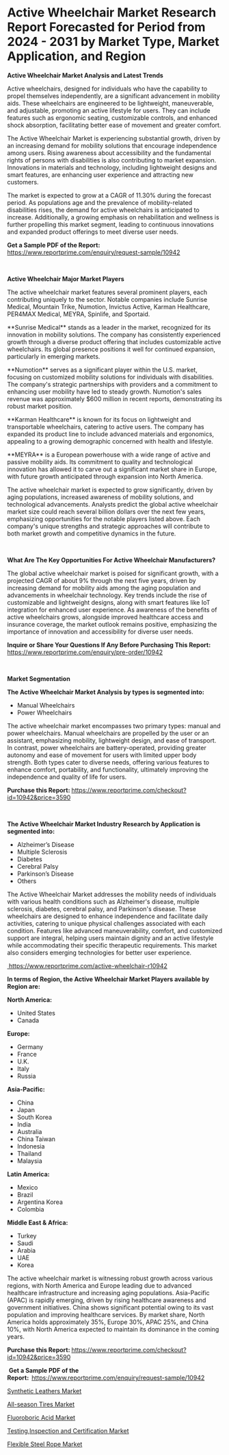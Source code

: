 <p><h1>Active Wheelchair Market Research Report Forecasted for Period from 2024 -  2031 by Market Type, Market Application, and Region</h1></p><p><strong>Active Wheelchair Market Analysis and Latest Trends</strong></p>
<p><p>Active wheelchairs, designed for individuals who have the capability to propel themselves independently, are a significant advancement in mobility aids. These wheelchairs are engineered to be lightweight, maneuverable, and adjustable, promoting an active lifestyle for users. They can include features such as ergonomic seating, customizable controls, and enhanced shock absorption, facilitating better ease of movement and greater comfort.</p><p>The Active Wheelchair Market is experiencing substantial growth, driven by an increasing demand for mobility solutions that encourage independence among users. Rising awareness about accessibility and the fundamental rights of persons with disabilities is also contributing to market expansion. Innovations in materials and technology, including lightweight designs and smart features, are enhancing user experience and attracting new customers.</p><p>The market is expected to grow at a CAGR of 11.30% during the forecast period. As populations age and the prevalence of mobility-related disabilities rises, the demand for active wheelchairs is anticipated to increase. Additionally, a growing emphasis on rehabilitation and wellness is further propelling this market segment, leading to continuous innovations and expanded product offerings to meet diverse user needs.</p></p>
<p><strong>Get a Sample PDF of the Report:&nbsp;</strong> <a href="https://www.reportprime.com/enquiry/request-sample/10942">https://www.reportprime.com/enquiry/request-sample/10942</a></p>
<p>&nbsp;</p>
<p><strong>Active Wheelchair Major Market Players</strong></p>
<p><p>The active wheelchair market features several prominent players, each contributing uniquely to the sector. Notable companies include Sunrise Medical, Mountain Trike, Numotion, Invictus Active, Karman Healthcare, PER4MAX Medical, MEYRA, Spinlife, and Sportaid.</p><p>**Sunrise Medical** stands as a leader in the market, recognized for its innovation in mobility solutions. The company has consistently experienced growth through a diverse product offering that includes customizable active wheelchairs. Its global presence positions it well for continued expansion, particularly in emerging markets.</p><p>**Numotion** serves as a significant player within the U.S. market, focusing on customized mobility solutions for individuals with disabilities. The company's strategic partnerships with providers and a commitment to enhancing user mobility have led to steady growth. Numotion's sales revenue was approximately $600 million in recent reports, demonstrating its robust market position.</p><p>**Karman Healthcare** is known for its focus on lightweight and transportable wheelchairs, catering to active users. The company has expanded its product line to include advanced materials and ergonomics, appealing to a growing demographic concerned with health and lifestyle.</p><p>**MEYRA** is a European powerhouse with a wide range of active and passive mobility aids. Its commitment to quality and technological innovation has allowed it to carve out a significant market share in Europe, with future growth anticipated through expansion into North America.</p><p>The active wheelchair market is expected to grow significantly, driven by aging populations, increased awareness of mobility solutions, and technological advancements. Analysts predict the global active wheelchair market size could reach several billion dollars over the next few years, emphasizing opportunities for the notable players listed above. Each company's unique strengths and strategic approaches will contribute to both market growth and competitive dynamics in the future.</p></p>
<p>&nbsp;</p>
<p><strong>What Are The Key Opportunities For Active Wheelchair Manufacturers?</strong></p>
<p><p>The global active wheelchair market is poised for significant growth, with a projected CAGR of about 9% through the next five years, driven by increasing demand for mobility aids among the aging population and advancements in wheelchair technology. Key trends include the rise of customizable and lightweight designs, along with smart features like IoT integration for enhanced user experience. As awareness of the benefits of active wheelchairs grows, alongside improved healthcare access and insurance coverage, the market outlook remains positive, emphasizing the importance of innovation and accessibility for diverse user needs.</p></p>
<p><strong>Inquire or Share Your Questions If Any Before Purchasing This Report:</strong> <a href="https://www.reportprime.com/enquiry/pre-order/10942">https://www.reportprime.com/enquiry/pre-order/10942</a></p>
<p>&nbsp;</p>
<p><strong>Market Segmentation</strong></p>
<p><strong>The Active Wheelchair Market Analysis by types is segmented into:</strong></p>
<p><ul><li>Manual Wheelchairs</li><li>Power Wheelchairs</li></ul></p>
<p><p>The active wheelchair market encompasses two primary types: manual and power wheelchairs. Manual wheelchairs are propelled by the user or an assistant, emphasizing mobility, lightweight design, and ease of transport. In contrast, power wheelchairs are battery-operated, providing greater autonomy and ease of movement for users with limited upper body strength. Both types cater to diverse needs, offering various features to enhance comfort, portability, and functionality, ultimately improving the independence and quality of life for users.</p></p>
<p><strong>Purchase this Report:&nbsp;</strong><a href="https://www.reportprime.com/checkout?id=10942&price=3590">https://www.reportprime.com/checkout?id=10942&price=3590</a></p>
<p>&nbsp;</p>
<p><strong>The Active Wheelchair Market Industry Research by Application is segmented into:</strong></p>
<p><ul><li>Alzheimer’s Disease</li><li>Multiple Sclerosis</li><li>Diabetes</li><li>Cerebral Palsy</li><li>Parkinson’s Disease</li><li>Others</li></ul></p>
<p><p>The Active Wheelchair Market addresses the mobility needs of individuals with various health conditions such as Alzheimer's disease, multiple sclerosis, diabetes, cerebral palsy, and Parkinson's disease. These wheelchairs are designed to enhance independence and facilitate daily activities, catering to unique physical challenges associated with each condition. Features like advanced maneuverability, comfort, and customized support are integral, helping users maintain dignity and an active lifestyle while accommodating their specific therapeutic requirements. This market also considers emerging technologies for better user experience.</p></p>
<p><a href="https://www.reportprime.com/active-wheelchair-r10942">&nbsp;https://www.reportprime.com/active-wheelchair-r10942</a></p>
<p><strong>In terms of Region, the Active Wheelchair Market Players available by Region are:</strong></p>
<p>
    <p> <strong> North America: </strong>
        <ul>
            <li>United States</li>
            <li>Canada</li>
        </ul>
        </p> 
    <p> <strong> Europe: </strong>
        <ul>
            <li>Germany</li>
            <li>France</li>
            <li>U.K.</li>
            <li>Italy</li>
            <li>Russia</li>
        </ul>
        </p> 
    <p> <strong> Asia-Pacific: </strong>
        <ul>
            <li>China</li>
            <li>Japan</li>
            <li>South Korea</li>
            <li>India</li>
            <li>Australia</li>
            <li>China Taiwan</li>
            <li>Indonesia</li>
            <li>Thailand</li>
            <li>Malaysia</li>
        </ul>
        </p> 
    <p> <strong> Latin America: </strong>
        <ul>
            <li>Mexico</li>
            <li>Brazil</li>
            <li>Argentina Korea</li>
            <li>Colombia</li>
        </ul>
        </p> 
    <p> <strong> Middle East & Africa: </strong>
        <ul>
            <li>Turkey</li>
            <li>Saudi</li>
            <li>Arabia</li>
            <li>UAE</li>
            <li>Korea</li>
        </ul>
    </p>
    </p>
<p><p>The active wheelchair market is witnessing robust growth across various regions, with North America and Europe leading due to advanced healthcare infrastructure and increasing aging populations. Asia-Pacific (APAC) is rapidly emerging, driven by rising healthcare awareness and government initiatives. China shows significant potential owing to its vast population and improving healthcare services. By market share, North America holds approximately 35%, Europe 30%, APAC 25%, and China 10%, with North America expected to maintain its dominance in the coming years.</p></p>
<p><strong>Purchase this Report: </strong><a href="https://www.reportprime.com/checkout?id=10942&price=3590">https://www.reportprime.com/checkout?id=10942&price=3590</a></p>
<p>&nbsp;<strong>Get a Sample PDF of the Report:&nbsp;&nbsp;</strong><a href="https://www.reportprime.com/enquiry/request-sample/10942">https://www.reportprime.com/enquiry/request-sample/10942</a></p>
<p><strong></strong></p>
<p><p><a href="https://www.linkedin.com/pulse/synthetic-leathers-market-size-growing-cagr-123-report-covers-zrs4e?trackingId=W6IJjdM8TAGW6MT20LXNsw%3D%3D">Synthetic Leathers Market</a></p><p><a href="https://issuu.com/reportprime-2/docs/all-season-tires-market-size-2030.p_f9528779d8792f">All-season Tires Market</a></p><p><a href="https://www.linkedin.com/pulse/fluoroboric-acid-market-essentials-key-players-demand-drivers-yaxye?trackingId=gxLG1DOuRLyS9%2F7HSL18OA%3D%3D">Fluoroboric Acid Market</a></p><p><a href="https://medium.com/@harleywyman28/the-testing-inspection-and-certification-industry-analysis-report-offers-a-comprehensive-and-a9536d10e53d?postPublishedType=initial">Testing,Inspection and Certification Market</a></p><p><a href="https://issuu.com/reportprime-2/docs/flexible-steel-rope-market-size-203_275ad0c4c1f732">Flexible Steel Rope Market</a></p></p>
